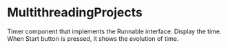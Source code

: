 # MultithreadingProjects

Timer component that implements the Runnable interface.
Display the time. 
When Start button is pressed, it shows the evolution of time.
